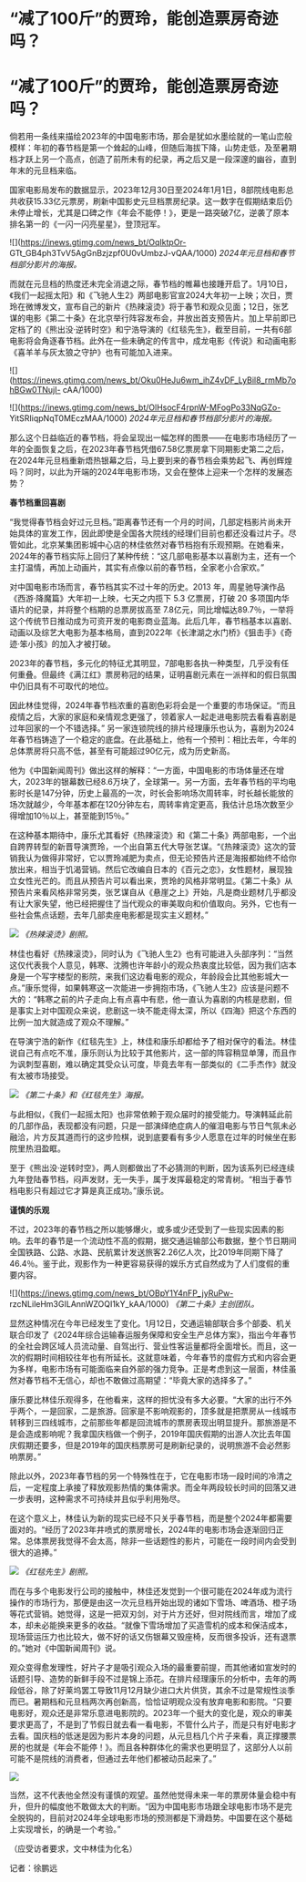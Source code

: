 # “减了100斤”的贾玲，能创造票房奇迹吗？

# “减了100斤”的贾玲，能创造票房奇迹吗？

倘若用一条线来描绘2023年的中国电影市场，那会是犹如水墨绘就的一笔山峦般模样：年初的春节档是第一个耸起的山峰，但随后海拔下降，山势走低，及至暑期档才跃上另一个高点，创造了前所未有的纪录，再之后又是一段深邃的幽谷，直到年末的元旦档来临。

国家电影局发布的数据显示，2023年12月30日至2024年1月1日，8部院线电影总共收获15.33亿元票房，刷新中国影史元旦档票房纪录。这一数字在假期结束后仍未停止增长，尤其是口碑之作《年会不能停！》，更是一路突破7亿，逆袭了原本排名第一的《一闪一闪亮星星》，登顶冠军。

![](https://inews.gtimg.com/news_bt/OqIktpOr-
GTt_GB4ph3TvV5AgGnBzjzpf0U0vUmbzJ-vQAA/1000) _2024年元旦档和春节档部分影片的海报。_

而就在元旦档的热度还未完全消退之际，春节档的帷幕也接踵开启了。1月10日，《我们一起摇太阳》和《飞驰人生2》两部电影官宣2024大年初一上映；次日，贾玲在微博发文，宣布自己的新片《热辣滚烫》将于春节和观众见面；12日，张艺谋的电影《第二十条》在北京举行阵容发布会，并放出首支预告片。加上早前即已定档了的《熊出没·逆转时空》和宁浩导演的《红毯先生》，截至目前，一共有6部电影将会角逐春节档。此外在一些未确定的传言中，成龙电影《传说》和动画电影《喜羊羊与灰太狼之守护》也有可能加入进来。

![](https://inews.gtimg.com/news_bt/Oku0HeJu6wm_ihZ4vDF_LyBil8_rmMb7ohBGw0TNujI-
cAA/1000)

![](https://inews.gtimg.com/news_bt/OlHsocF4rpnW-MFogPo33NqGZo-
YitSRIiqpNqT0MEczMAA/1000) _2024年元旦档和春节档部分影片的海报。_

那么这个日益临近的春节档，将会呈现出一幅怎样的图景——在电影市场经历了一年的全面恢复之后，在2023年春节档凭借67.58亿票房拿下同期影史第二之后，在2024年元旦档重新焐热银幕之后，马上要到来的春节档会乘势起飞、再创辉煌吗？同时，以此为开端的2024年电影市场，又会在整体上迎来一个怎样的发展态势？

**春节档重回喜剧**

“我觉得春节档会好过元旦档。”距离春节还有一个月的时间，几部定档影片尚未开始具体的宣发工作，因此即使是全国各大院线的经理们目前也都还没看过片子。尽管如此，北京某集团影城中心店的林佳依然对春节档抱有乐观预期。在她看来，2024年的春节档实际上回归了某种传统：“这几部电影基本以喜剧为主，还有一个主打温情，再加上动画片，其实有点像以前的春节档，全家老小合家欢。”

对中国电影市场而言，春节档其实不过十年的历史。2013 年，周星驰导演作品《西游·降魔篇》大年初一上映，七天之内揽下 5.3 亿票房，打破 20
多项国内华语片的纪录，并将整个档期的总票房拔高至
7.8亿元，同比增幅达89.7％，一举将这个传统节日推动成为可资开发的电影商业蓝海。此后几年，春节档基本以喜剧、动画以及综艺大电影为基本格局，直到2022年《长津湖之水门桥》《狙击手》《奇迹·笨小孩》的加入才被打破。

2023年的春节档，多元化的特征尤其明显，7部电影各执一种类型，几乎没有任何重叠。但最终《满江红》票房称冠的结果，证明喜剧元素在一派祥和的假日氛围中仍旧具有不可取代的地位。

因此林佳觉得，2024年春节档浓重的喜剧色彩将会是一个重要的市场保证。“而且疫情之后，大家的家庭和亲情观念更强了，领着家人一起走进电影院去看看喜剧是过年回家的一个不错选择。”
另一家连锁院线的排片经理康乐也认为，喜剧为2024年春节档铸造了一个稳定的底盘。在此基础上，他有一个预判：相比去年，今年的总体票房将只高不低，甚至有可能超过90亿元，成为历史新高。

他为《中国新闻周刊》做出这样的解释：“一方面，中国电影的市场体量还在增大，2023年的银幕数已经8.6万块了，全球第一。另一方面，去年春节档的平均电影时长是147分钟，历史上最高的一次，时长会影响场次周转率，时长越长能放的场次就越少，今年基本都在120分钟左右，周转率肯定更高，我估计总场次数至少得增加10％以上，甚至能到15％。”

在这种基本期待中，康乐尤其看好《热辣滚烫》和《第二十条》两部电影，一个出自跨界转型的新晋导演贾玲，一个出自第五代大导张艺谋。“《热辣滚烫》这次的营销我认为做得非常好，它以贾玲减肥为卖点，但无论预告片还是海报都始终不给你放出来，相当于饥渴营销。然后它改编自日本的《百元之恋》，女性题材，展现独立女性光芒的。而且从预告片可以看出来，贾玲的风格非常明显。《第二十条》从预告片来看风格非常另类，张艺谋自从《悬崖之上》开始，凡是商业题材几乎都没有让大家失望，他已经把握住了当代观众的审美取向和价值取向。另外，它也有一些社会焦点话题，去年几部卖座电影都是现实主义题材。”

![](https://inews.gtimg.com/news_bt/OWMZ7mEF672ilFAi225ovWvGmkfRmdQQr9MYUhECYEGmYAA/1000)
_《热辣滚烫》剧照。_

林佳也看好《热辣滚烫》，同时认为《飞驰人生2》也有可能进入头部序列：“当然这仅代表我个人意见，韩寒、沈腾也许年龄小的观众热衷度比较低，因为我们店本身是一个写字楼型的影院，来我们这边看电影的观众，年龄段会比其他影城大一点。”康乐觉得，如果韩寒这一次能进一步拥抱市场，《飞驰人生2》应该是问题不大的：“韩寒之前的片子走向上有点喜中有悲，他一直认为喜剧的内核是悲剧，但是事实上对中国观众来说，悲剧这一块不能走得太深，所以《四海》把这个东西的比例一加大就造成了观众不理解。”

在导演宁浩的新作《红毯先生》上，林佳和康乐却都给予了相对保守的看法。林佳说自己有点吃不准，康乐则认为比较于其他影片，这一部的阵容稍显单薄，而且作为讽刺型喜剧，难以确定其受众认可度，毕竟去年有一部类似的《二手杰作》就没有太被市场接受。

![](https://inews.gtimg.com/news_bt/OqIfjuw8DkjwqfPktoJJemmN3pdgTb3cElIGzdxVArYvcAA/1000)
_《第二十条》和《红毯先生》海报。_

与此相似，《我们一起摇太阳》也非常依赖于观众届时的接受能力。导演韩延此前的几部作品，表现都没有问题，只是一部演绎绝症病人的催泪电影与节日气氛未必融洽，片方反其道而行的这步险棋，说到底要看有多少人愿意在过年的时候坐在影院里热泪盈眶。

至于《熊出没·逆转时空》，两人则都做出了不必猜测的判断，因为该系列已经连续九年登陆春节档，闷声发财，无一失手，属于发挥最稳定的常青树。“相当于春节档电影只有超过它才算是真正成功。”康乐说。

**谨慎的乐观**

不过，2023年的春节档之所以能够爆火，或多或少还受到了一些现实因素的影响。去年的春节是一个流动性不高的假期，据交通运输部公布数据，整个节日期间全国铁路、公路、水路、民航累计发送旅客2.26亿人次，比2019年同期下降了46.4％。鉴于此，观影作为一种更容易获得的娱乐方式自然成为了人们度假的重要内容。

![](https://inews.gtimg.com/news_bt/OBpY1Y4nFP_jyRuPw-
rzcNLileHm3GILAnnWZOQI1kY_kAA/1000) _《第二十条》主创团队。_

显然这种情况在今年已经发生了变化。1月12日，交通运输部联合多个部委、机关联合印发了《2024年综合运输春运服务保障和安全生产总体方案》，指出今年春节的全社会跨区域人员流动量、自驾出行、营业性客运量都将全面增长。而且，这一次的假期时间相较往年也有所延长。这就意味着，今年春节的度假方式和内容会更为多样，电影市场有可能面临来自外部的强力竞争。正是考虑到这一层面，林佳虽然对春节档不无信心，却也不敢做过高期望：“毕竟大家的选择多了。”

康乐要比林佳乐观得多，在他看来，这样的担忧没有多大必要。“大家的出行不外乎两个，一是回家，二是旅游。回家是不影响观影的，顶多就是把票房从一线城市转移到三四线城市，之前那些年都是回流城市的票房表现出明显提升。那旅游是不是会造成影响呢？我拿国庆档做一个例子，2019年国庆假期的出游人次比去年国庆假期还要多，但是2019年的国庆档票房可是刷新纪录的，说明旅游不会必然影响票房。”

除此以外，2023年春节档的另一个特殊性在于，它在电影市场一段时间的冷清之后，一定程度上承接了释放观影热情的集体需求。而全年两段较长时间的回落又进一步表明，这种需求不可持续并且似乎利用殆尽。

在这个意义上，林佳认为新的现实已经不只关乎春节档，而是整个2024年都需要面对的。“经历了2023年井喷式的票房增长，2024年的电影市场会逐渐回归正常。总体票房我觉得不会太高，除非一些话题性的影片，可能在一段时间内会受到很大的追捧。”

![](https://inews.gtimg.com/news_bt/OkK_2vg7dtwT7DGQiC8AZ0yaNmroiXiquQA6C0BQkXCZgAA/1000)
_《红毯先生》剧照。_

而在与多个电影发行公司的接触中，林佳还发觉到一个很可能在2024年成为流行操作的市场行为，那便是由这一次元旦档开始出现的诸如下雪场、啤酒场、橙子场等花式营销。她觉得，这是一把双刃剑，对于片方还好，但对院线而言，增加了成本，却未必能换来更多的收益。“就像下雪场增加了买造雪机的成本和保洁成本，现场营运压力也比较大，做不好的话又伤银幕又毁座椅，反而很多投诉，还有退票的。”她对《中国新闻周刊》说。

观众变得愈发理性，好片子才是吸引观众入场的最重要前提，而其他诸如宣发时的话题引导、造势的新鲜手段不过是锦上添花。在排片经理康乐的分析中，去年的两段低谷，除了好莱坞罢工导致11月12月缺少进口大片供货，其余不过是常规性淡季而已。暑期档和元旦档两次再创新高，恰恰证明观众没有放弃电影和影院。“只要电影好，观众还是非常乐意进电影院的。2023年一个挺大的变化是，观众的审美要求更高了，不是到了节假日就去看一看电影，不管什么片子，而是只有好电影才去看。国庆档的低迷是因为影片本身的问题，从元旦档几个片子来看，真正撑腰票房的也就是《年会不能停！》。而且各种群体化的需求也更明显了，这部分人以前可能不是院线的消费者，但通过去年他们都被动员起来了。”

![](https://inews.gtimg.com/news_bt/OOd4nKX6xx3iXcy7n1JliTUyPKtMwIZUxdbHtm9I6tookAA/1000)

当然，这不代表他全然没有谨慎的观望。虽然他觉得未来一年的票房体量会稳中有升，但升的幅度他不敢做太大的判断。“因为中国电影市场跟全球电影市场不是完全脱钩的，目前对2024年全球电影市场的预测都是下滑趋势。中国要在这个基础上实现增长，的确是一个考验。”

（应受访者要求，文中林佳为化名）

记者：徐鹏远

